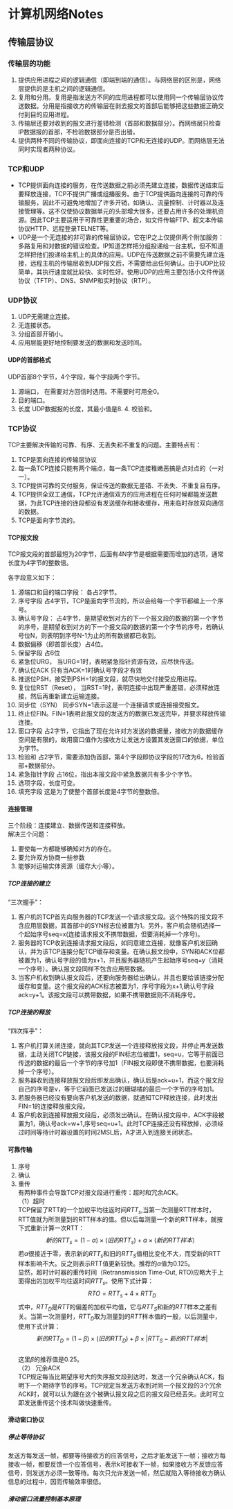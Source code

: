 # 计算机网络Notes  

## 传输层协议  

### 传输层的功能

1. 提供应用进程之间的逻辑通信（即端到端的通信）。与网络层的区别是，网络层提供的是主机之间的逻辑通信。  
2. 复用和分用。复用是指发送方不同的应用进程都可以使用同一个传输层协议传送数据。分用是指接收方的传输层在剥去报文的首部后能够把这些数据正确交付到目的应用进程。  
3. 传输层还要对收到的报文进行差错检测（首部和数据部分）。而网络层只检查IP数据报的首部，不检验数据部分是否出错。  
4. 提供两种不同的传输协议，即面向连接的TCP和无连接的UDP。而网络层无法同时实现者两种协议。  

### TCP和UDP  

+ TCP提供面向连接的服务，在传送数据之前必须先建立连接，数据传送结束后要释放连接，TCP不提供广播或组播服务。由于TCP提供面向连接的可靠的传输服务，因此不可避免地增加了许多开销，如确认、流量控制、计时器以及连接管理等。这不仅使协议数据单元的头部增大很多，还要占用许多的处理机资源。因此TCP主要适用于可靠性更重要的场合，如文件传输FTP、超文本传输协议HTTP、远程登录TELNET等。  
+ UDP是一个无连接的非可靠的传输层协议。它在IP之上仅提供两个附加服务：多路复用和对数据的错误检查。IP知道怎样把分组投递给一台主机，但不知道怎样把他们投递给主机上的具体的应用。UDP在传送数据之前不需要先建立连接，远程主机的传输层收到UDP报文后，不需要给出任何确认。由于UDP比较简单，其执行速度就比较快、实时性好。使用UDP的应用主要包括小文件传送协议（TFTP）、DNS、SNMP和实时协议（RTP）。  

### UDP协议 

1. UDP无需建立连接。  
2. 无连接状态。  
3. 分组首部开销小。  
4. 应用层能更好地控制要发送的数据和发送时间。  

#### UDP的首部格式  

UDP首部8个字节，4个字段，每个字段两个字节。

1. 源端口， 在需要对方回信时选用。不需要时可用全0。  
2. 目的端口。 
3. 长度 UDP数据报的长度，其最小值是8. 4. 校验和。  

### TCP协议  

TCP主要解决传输的可靠、有序、无丢失和不重复的问题。主要特点有：  

1. TCP是面向连接的传输层协议  
2. 每一条TCP连接只能有两个端点，每一条TCP连接稚嫩恶搞是点对点的（一对一）。  
3. TCP提供可靠的交付服务，保证传送的数据无差错、不丢失、不重复且有序。  
4. TCP提供全双工通信，TCP允许通信双方的应用进程在任何时候都能发送数据，为此TCP连接的连段都设有发送缓存和接收缓存，用来临时存放双向通信的数据。  
5. TCP是面向字节流的。  

#### TCP报文段  

TCP报文段的首部最短为20字节，后面有4N字节是根据需要而增加的选项，通常长度为4字节的整数倍。  

各字段意义如下： 

1. 源端口和目的端口字段： 各占2字节。
2. 序号字段 占4字节，TCP是面向字节流的，所以会给每一个字节都编上一个序号。
3. 确认号字段： 占4字节，是期望收到对方的下一个报文段的数据的第一个字节的序号，是期望收到对方的下一个报文段的数据的第一个字节的序号，若确认号位N，则表明到序号N-1为止的所有数据都已收到。  
4. 数据偏移（即首部长度）占4位。  
5. 保留字段 占6位
6. 紧急位URG， 当URG=1时，表明紧急指针资源有效，应尽快传送。  
7. 确认位ACK 只有当ACK=1时确认号字段才有效  
8. 推送位PSH，接受到PSH=1的报文段，就尽快地交付接受应用进程。  
9. 复位位RST（Reset）， 当RST=1时，表明连接中出现严重差错，必须释放连接，然后再重新建立运输连接。  
10. 同步位（SYN） 同步SYN=1表示这是一个连接请求或连接接受报文。  
11. 终止位FIN。FIN=1表明此报文段的发送方的数据已发送完毕，并要求释放传输连接。  
12. 窗口字段 占2字节，它指出了现在允许对方发送的数据量，接收方的数据缓存空间是有限的，故用窗口值作为接收方让发送方设置其发送窗口的依据，单位为字节。  
13. 检验和 占2字节，需要添加伪首部，第4个字段即协议字段的17改为6，检验首部+数据部分。  
14. 紧急指针字段 占16位，指出本报文段中紧急数据共有多少个字节。  
15. 选项字段，长度可变。 
16. 填充字段 这是为了使整个首部长度是4字节的整数倍。  

#### 连接管理 

三个阶段：连接建立、数据传送和连接释放。  
解决三个问题：  

1. 要使每一方都能够确知对方的存在。
2. 要允许双方协商一些参数
3. 能够对运输实体资源（缓存大小等）。  

##### TCP连接的建立

“三次握手”：  

1. 客户机的TCP首先向服务器的TCP发送一个请求报文段。这个特殊的报文段不含应用层数据，其首部中的SYN标志位被置为1。另外，客户机会随机选择一个起始序号seq=x(连接请求报文不携带数据，但要消耗掉一个序号)。 
2. 服务器的TCP收到连接请求报文段后，如同意建立连接，就像客户机发回确认，并为该TCP连接分配TCP缓存和变量。在确认报文段中，SYN和ACK位都被置为1，确认号字段的值为x+1，并且服务器随机产生起始序号seq=y（消耗一个序号）。确认报文段同样不包含应用层数据。  
3. 当客户机收到确认报文段后，还要向服务器给出确认，并且也要给该链接分配缓存和变量。这个报文段的ACK标志被置为1，序号字段为x+1,确认号字段ack=y+1。该报文段可以携带数据，如果不携带数据则不消耗序号。  

##### TCP连接的释放  

“四次挥手”：  

1. 客户机打算关闭连接，就向其TCP发送一个连接释放报文段，并停止再发送数据，主动关闭TCP链接，该报文段的FIN标志位被置1，seq=u，它等于前面已传送的数据的最后一个字节的序号加1（FIN报文段即使不携带数据，也要消耗掉一个序号）。  
2. 服务器收到连接释放报文段后即发出确认，确认后是ack=u+1，而这个报文段自己的序号是v，等于它前面已发送过的珊瑚橘的最后一个字节的序号加1。  
3. 若服务器已经没有要向客户机发送的数据，就通知TCP释放连接，此时发出FIN=1的连接释放报文段。
4. 客户机收到连接释放报文段后，必须发出确认。在确认报文段中，ACK字段被置为1，确认号ack=w+1,序号seq=u+1。此时TCP连接还没有释放掉，必须经过时间等待计时器设置的时间2MSL后，A才进入到连接关闭状态。  

#### 可靠传输  

1. 序号  
2. 确认 
3. 重传  
    有两种事件会导致TCP对报文段进行重传：超时和冗余ACK。  
    （1）超时  
    TCP保留了RTT的一个加权平均往返时间$RTT_s$,当第一次测量RTT样本时，RTT值就为所测量到的RTT样本的值。但以后每测量一个新的RTT样本，就按下式重新计算一次RTT：
    $$新的RTT_s = (1-\alpha)\times(旧的RTT_s)+\alpha \times (新的RTT样本）$$ 
    若$\alpha$很接近于零，表示新的$RTT_s$和旧的$RTT_S$值相比变化不大，而受新的RTT样本影响不大。反之则表示RTT值更新较快。推荐的$\alpha$值为0.125。  
    显然，超时计时器的重传时间（Retransmission Time-Out, RTO)应略大于上面得出的加权平均往返时间$RTT_s$。使用下式计算：  
    $$RTO = RTT_s + 4\times RTT_D$$ 
    式中，$RTT_D$是$RTT$的偏差的加权平均值，它与$RTT_S$和新的$RTT$样本之差有关。当第一次测量时，$RTT_D$取为测量到的$RTT$样本值的一般，以后测量中，使用下式计算：  
    $$新的RTT_D = (1-\beta)\times(旧的RTT_D)+\beta \times |RTT_S - 新的RTT样本|$$  
   这里$\beta$的推荐值是0.25。  
   （2） 冗余ACK  
   TCP规定每当比期望序号大的失序报文段到达时，发送一个冗余确认ACK，指明下一个期待字节的序号。TCP规定当发送方收到对同一个报文段的3个冗余ACK时，就可以认为跟在这个被确认报文段之后的报文段已经丢失。此时可立即发送重传这个技术叫做快速重传。  

#### 滑动窗口协议  

##### 停止等待协议

发送方每发送一帧，都要等待接收方的应答信号，之后才能发送下一帧；接收方每接收一帧，都要反馈一个应答信号，表示k可接收下一帧，如果接收方不反馈应答信号，则发送方必须一致等待。每次只允许发送一帧，然后就陷入等待接收方确认信息的过程中，因而传输效率很低。  

##### 滑动窗口流量控制基本原理



